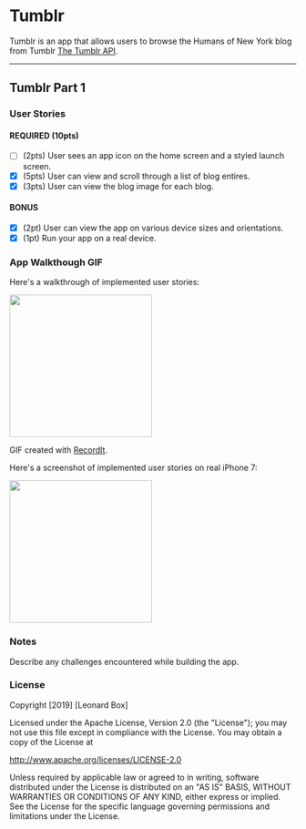# Tumblr

Tumblr is an app that allows users to browse the Humans of New York blog from Tumblr [The Tumblr API](https://www.tumblr.com/docs/en/api/v2).

---

## Tumblr Part 1

### User Stories

#### REQUIRED (10pts)
- [ ] (2pts) User sees an app icon on the home screen and a styled launch screen.
- [x] (5pts) User can view and scroll through a list of blog entires.
- [x] (3pts) User can view the blog image for each blog.

#### BONUS
- [x] (2pt) User can view the app on various device sizes and orientations.
- [x] (1pt) Run your app on a real device.

### App Walkthough GIF
Here's a walkthrough of implemented user stories:

<img src='http://recordit.co/' width=250>

GIF created with [RecordIt](http://recordit.co/E0HkXA7DLF).

Here's a screenshot of implemented user stories on real iPhone 7:

<img src='' width=250>

### Notes
Describe any challenges encountered while building the app.

### License

Copyright [2019] [Leonard Box]

Licensed under the Apache License, Version 2.0 (the "License");
you may not use this file except in compliance with the License.
You may obtain a copy of the License at

http://www.apache.org/licenses/LICENSE-2.0

Unless required by applicable law or agreed to in writing, software
distributed under the License is distributed on an "AS IS" BASIS,
WITHOUT WARRANTIES OR CONDITIONS OF ANY KIND, either express or implied.
See the License for the specific language governing permissions and
limitations under the License.
